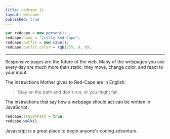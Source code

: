 ```yaml
---
title: redcape.js
layout: welcome
published: true
---
```


```javascript
var redcape = new person();
redcape.name = "Little Red-Cape";
redcape.outfit = new cape();
redcape.outfit.color = rgb(255, 0, 0);
```

---

Responsive pages are the future of the web. Many of the webpages you use every day are much more than static; they <span><span id="move">move</span></span>, change <span id="color">color</span>, and react to your <span id="input" onclick="stretchInput();">input</span>.

The instructions Mother gives to Red-Cape are in English.
> Stay on the path and don't run, or you might fall.

The instructions that say how a webpage should act can be written in JavaScript.
```javascript
redcape.stayOnPath = true;
redcape.walk();
```
Javascript is a great place to begin anyone's coding adventure.